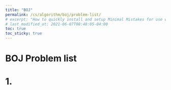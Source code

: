 ```yaml
---
title: "BOJ"
permalink: /cs/algorithm/boj/problem-list/
# excerpt: "How to quickly install and setup Minimal Mistakes for use with GitHub Pages."
# last_modified_at: 2021-06-07T08:48:05-04:00
toc: true
toc_sticky: true
---
```


# BOJ Problem list
# 1.